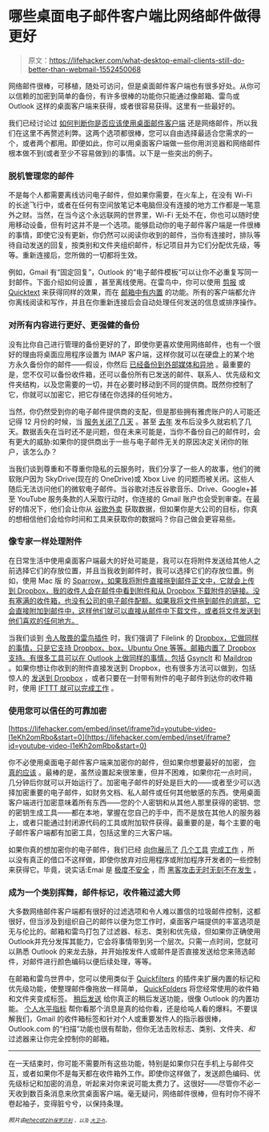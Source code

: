 # 哪些桌面电子邮件客户端比网络邮件做得更好

> 原文：<https://lifehacker.com/what-desktop-email-clients-still-do-better-than-webmail-1552450068>

网络邮件很棒，可移植，随处可访问，但是桌面邮件客户端也有很多好处。从你可以信赖的加密到简单的备份，有许多很棒的功能你只能通过像邮箱、雷鸟或 Outlook 这样的桌面客户端来获得，或者很容易获得。这里有一些最好的。



我们已经讨论过 [如何判断你是否应该使用桌面邮件客户端](https://lifehacker.com/should-i-be-using-a-desktop-email-client-5925096) 还是网络邮件，所以我们在这里不再赘述利弊。这两个选项都很棒，您可以自由选择最适合您需求的一个，或者两个都用。即便如此，你可以用桌面客户端做一些你用浏览器和网络邮件根本做不到(或者至少不容易做到)的事情。以下是一些突出的例子。

### 脱机管理您的邮件

不是每个人都需要离线访问电子邮件，但如果你需要，在火车上，在没有 Wi-Fi 的长途飞行中，或者在任何有空间放笔记本电脑但没有连接的地方工作都是一笔意外之财。当然，在当今这个永远联网的世界里，Wi-Fi 无处不在，你也可以随时使用移动设备，但有时这并不是一个选项。能够启动你的电子邮件客户端是一件很棒的事情，即使它没有更新，你仍然可以阅读你收到的邮件，当你有连接时，排队等待自动发送的回复，按类别和文件夹组织邮件，标记项目并为它们分配优先级，等等。重新连接后，您所做的一切都将生效。

例如，Gmail 有“固定回复”，Outlook 的“电子邮件模板”可以让你不必重复写同一封邮件。下面介绍如何设置 ，甚至离线使用。在雷鸟中，你可以使用 [剪报](http://aecreations.sourceforge.net/clippings/index.php) 或 [Quicktext](https://addons.mozilla.org/en-us/thunderbird/addon/quicktext/) 来获得同样的效果，而在 [邮箱中有内置](http://support.postbox-inc.com/entries/20619646-Canned-Responses) 的功能。所有的客户端都允许你离线阅读和写作，并且在你重新连接后会自动处理任何发送的信息或排序操作。

### 对所有内容进行更好、更强健的备份

没有比你自己进行管理的备份更好的了，即使你更喜欢使用网络邮件，也有一个很好的理由将桌面应用程序设置为 IMAP 客户端，这样你就可以在硬盘上的某个地方永久备份你的邮件——假设，你然后 [已经备份到外部媒体和异地](https://lifehacker.com/theres-no-excuse-for-not-backing-up-your-computer-do-1547987206) 。最重要的是，您不仅可以备份收件箱，还可以备份所有已发送的邮件、联系人、优先级和文件夹结构，以及您需要的一切，并在必要时移动到不同的提供商。既然你控制了它，你就可以加密它，把它存储在你选择的任何地方。

当然，你仍然受到你的电子邮件提供商的支配，但是那些拥有雅虎账户的人可能还记得 12 月份的时候，当 [服务关闭了几天](http://bits.blogs.nytimes.com/2013/12/13/some-yahoo-mail-users-suffers-from-week-long-outage/?_php=true&_type=blogs&_r=0) 。甚至 [去年](http://hothardware.com/News/Microsoft-Restores-Outlookcom-Service-After-3-Days-of-Down-Time/) 发布后没多久就宕机了几天。数据丢失在当时还不是问题，但在未来可能是，当你不备份自己的邮件时，会有更大的威胁:如果你的提供商出于一些与电子邮件无关的原因决定关闭你的账户，该怎么办？

当我们谈到尊重和不尊重你隐私的云服务时，我们分享了一些人的故事，他们的微软账户因为 SkyDrive(现在的 OneDrive)或 Xbox Live 的问题而被关闭。这些人随后无法访问他们的微软电子邮件。当谷歌对违反谷歌音乐、Drive、Google+甚至 YouTube 服务条款的人采取行动时，你连接的 Gmail 账户也会受到审查。在最好的情况下，他们会让你从 [谷歌外卖](https://www.google.com/settings/takeout) 获取数据，但如果你是大公司的目标，你真的想相信他们会给你时间和工具来获取你的数据吗？你自己做会更容易些。

### 像专家一样处理附件

在日常生活中使用桌面客户端最大的好处可能是，我可以在将附件发送给其他人之前选择它们的存放位置，并且当我收到邮件时，我可以选择它们的存放位置。例如，使用 Mac 版 的 [Sparrow，如果我将附件直接拖到邮件正文中，它就会上传到 Dropbox，我的收件人会在邮件中看到附件和从 Dropbox 下载附件的链接。没有塞满的收件箱，也没有公司的电子邮件配额。如果我将文件拖到邮件的底部，它会直接附加到邮件中，这样他们就可以直接从邮件中下载文件，或者将文件发送到他们喜欢的任何地方。](http://sparrowmailapp.com/)

当我们谈到 [令人敬畏的雷鸟插件](https://lifehacker.com/the-best-plugins-to-supercharge-thunderbird-807352970) 时，我们强调了 Filelink 的 [Dropbox，它做同样的事情，只是它支持 Dropbox、box、Ubuntu One 等等。邮箱内置了 Dropbox 支持。有很多工具可以在 Outlook 上做同样的事情，包括](https://addons.mozilla.org/en-US/thunderbird/addon/dropbox-for-filelink/?src=search) [GsyncIt](http://www.fieldstonsoftware.com/software/gsyncit3/) 和 [Maildrop](https://code.google.com/p/maildrop-dropbox/) 。如果你想让你收到的附件直接发送到 Dropbox，也有很多方法可以做到，包括惊人的 [发送到 Dropbox](https://sendtodropbox.com/) ，或者只要在一封带有附件的电子邮件到达你的收件箱时，使用 [IFTTT 就可以完成工作](http://www.itsworthnoting.com/technology/an-easy-way-to-get-email-attachments-into-dropbox/) 。

### 使用您可以信任的可靠加密

 [https://lifehacker.com/embed/inset/iframe?id=youtube-video-l1eKh2omRbo&start=0](https://lifehacker.com/embed/inset/iframe?id=youtube-video-l1eKh2omRbo&start=0) 

你不必使用桌面电子邮件客户端来加密你的邮件，但如果你想要最好的加密， [你真的应该](https://lifehacker.com/how-to-encrypt-your-email-and-keep-your-conversations-p-1133495744) 。最棒的是，虽然设置起来很笨重，但并不困难，如果你花一点时间，几分钟后你就可以开始运行了。加密电子邮件的好处是巨大的——或者至少可以选择加密重要的电子邮件，如财务文档、私人邮件或任何其他敏感的东西。使用桌面客户端进行加密意味着所有东西——您的个人密钥和从其他人那里获得的密钥、您的密钥生成工具——都在本地，掌握在您自己的手中，而不是放在其他人的服务器上，或者只能通过封闭源代码的工具或附加软件获得。最重要的是，每个主要的电子邮件客户端都有加密工具，包括这里的三大客户端。

如果你真的想加密你的电子邮件，我们已经 [向你展示了](https://lifehacker.com/securegmail-encrypts-your-gmail-messages-with-one-click-661685010) [几个工具](http://lifehacker.com/safegmail-is-a-simple-way-to-encrypt-messages-in-gmail-5953795) [完成工作](http://lifehacker.com/mailvelope-offers-free-easy-to-use-pgp-encryption-for-5966787) ，所以没有真正的借口不这样做，即使你放弃对应用程序或附加程序开发者的一些控制来获得它。毕竟，说实话:Emai 是 [极度不安全](http://lifehacker.com/how-cia-director-david-petraeuss-emails-were-traced-an-5960080) ，而 [黑客攻击无时无刻不在发生](http://lifehacker.com/strong-passwords-arent-enough-how-to-to-ensure-the-app-5932501) 。

### 成为一个类别挥舞，邮件标记，收件箱过滤大师

大多数网络邮件客户端都有很好的过滤选项和令人难以置信的垃圾邮件控制，这都很好，但当涉及到组织自己的邮件以便为您工作时，桌面客户端提供的丰富选项是无与伦比的。邮箱和雷鸟打包了过滤器、标志、类别和优先级，但如果你正确使用 Outlook并充分发挥其能力，它会将事情带到另一个层次。只需一点时间，您就可以熟悉 Outlook 的来龙去脉，并开始按发件人或邮件是否直接发送给您来筛选邮件，对邮件进行颜色编码以便后续处理，等等。

在邮箱和雷鸟世界中，您可以使用类似于 [Quickfilters](https://addons.mozilla.org/en-us/thunderbird/addon/quickfilters/) 的插件来扩展内置的标记和优先级功能，使整理邮件像拖放一样简单， [QuickFolders](https://addons.mozilla.org/en-us/thunderbird/addon/quickfolders-tabbed-folders/) 将您经常使用的收件箱和文件夹变成标签。 [稍后发送](https://addons.mozilla.org/en-US/thunderbird/addon/send-later-3/) 给你真正的稍后发送功能，很像 Outlook 的内置功能。 [个人水平指标](https://addons.mozilla.org/en-US/thunderbird/addon/personal-level-indicators/) 帮你看那个消息是真的给你看，还是给吨人看的爆料。不要误解我们，Gmail 的收件箱标签和针对个人或重要发件人的指示器很棒，Outlook.com 的“扫描”功能也很有帮助，但你无法击败标志、类别、文件夹、*和*过滤器来让你完全控制你的邮箱。

* * *

在一天结束时，你可能不需要所有这些功能，特别是如果你只在手机上与邮件交互，或者如果你不是每天都在收件箱外工作。即使你这样做了，发送颜色编码、优先级标记和加密的消息，听起来对你来说可能太费力了。这很好——尽管你不必一天收到数百条消息来欣赏桌面客户端。毫无疑问，网络邮件很棒，但有时你不得不卷起袖子，变得脏兮兮，以保持条理。

*<small>照片由</small>*[*<small>ehecatzin</small>*](http://www.flickr.com/photos/ehecatzin/63760739/)*<small></small>*<small>[*<small>保罗贝利</small>*](http://www.flickr.com/photos/pbe/3910851587/) *<small>，以及</small>* [*<small>大卫-h</small>*](http://david-h.kinja.com/)*<small>。</small>*</small>

<small></small>